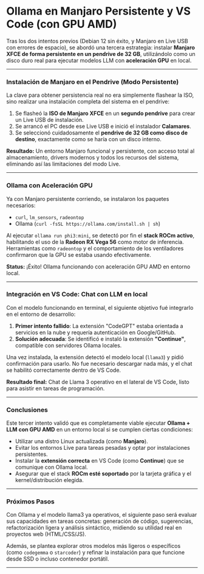 # Ollama en Manjaro Persistente y VS Code (con GPU AMD)

Tras los dos intentos previos (Debian 12 sin éxito, y Manjaro en Live USB con errores de espacio), se abordó una tercera estrategia: instalar **Manjaro XFCE de forma persistente en un pendrive de 32 GB**, utilizándolo como un disco duro real para ejecutar modelos LLM con **aceleración GPU** en local.

---

### Instalación de Manjaro en el Pendrive (Modo Persistente)

La clave para obtener persistencia real no era simplemente flashear la ISO, sino realizar una instalación completa del sistema en el pendrive:

1. Se flasheó la **ISO de Manjaro XFCE** en un **segundo pendrive** para crear un Live USB de instalación.
2. Se arrancó el PC desde ese Live USB e inició el instalador **Calamares**.
3. Se seleccionó cuidadosamente el **pendrive de 32 GB como disco de destino**, exactamente como se haría con un disco interno.

**Resultado:** Un entorno Manjaro funcional y persistente, con acceso total al almacenamiento, drivers modernos y todos los recursos del sistema, eliminando así las limitaciones del modo Live.

---

### Ollama con Aceleración GPU

Ya con Manjaro persistente corriendo, se instalaron los paquetes necesarios:

- `curl`, `lm_sensors`, `radeontop`
- Ollama (`curl -fsSL https://ollama.com/install.sh | sh`)

Al ejecutar `ollama run phi3:mini`, se detectó por fin el **stack ROCm activo**, habilitando el uso de la **Radeon RX Vega 56** como motor de inferencia. Herramientas como `radeontop` y el comportamiento de los ventiladores confirmaron que la GPU se estaba usando efectivamente.

**Status:** ¡Éxito! Ollama funcionando con aceleración GPU AMD en entorno local.

---

### Integración en VS Code: Chat con LLM en local

Con el modelo funcionando en terminal, el siguiente objetivo fué integrarlo en el entorno de desarrollo:

1. **Primer intento fallido**: La extensión "CodeGPT" estaba orientada a servicios en la nube y requería autenticación en Google/GitHub.
2. **Solución adecuada**: Se identificó e instaló la extensión **"Continue"**, compatible con servidores Ollama locales.

Una vez instalada, la extensión detectó el modelo local (`llama3`) y pidió confirmación para usarlo. No fue necesario descargar nada más, y el chat se habilitó correctamente dentro de VS Code.

**Resultado final:** Chat de Llama 3 operativo en el lateral de VS Code, listo para asistir en tareas de programación.

---

### Conclusiones

Este tercer intento validó que es completamente viable ejecutar **Ollama + LLM con GPU AMD** en un entorno local si se cumplen ciertas condiciones:

- Utilizar una distro Linux actualizada (como **Manjaro**).
- Evitar los entornos Live para tareas pesadas y optar por instalaciones persistentes.
- Instalar la **extensión correcta** en VS Code (como **Continue**) que se comunique con Ollama local.
- Asegurar que el stack **ROCm esté soportado** por la tarjeta gráfica y el kernel/distribución elegida.

---

### Próximos Pasos

Con Ollama y el modelo llama3 ya operativos, el siguiente paso será evaluar sus capacidades en tareas concretas: generación de código, sugerencias, refactorización ligera y análisis sintáctico, midiendo su utilidad real en proyectos web (HTML/CSS/JS).

Además, se plantea explorar otros modelos más ligeros o específicos (como `codegemma` o `starcoder`) y refinar la instalación para que funcione desde SSD o incluso contenedor portátil.

---

